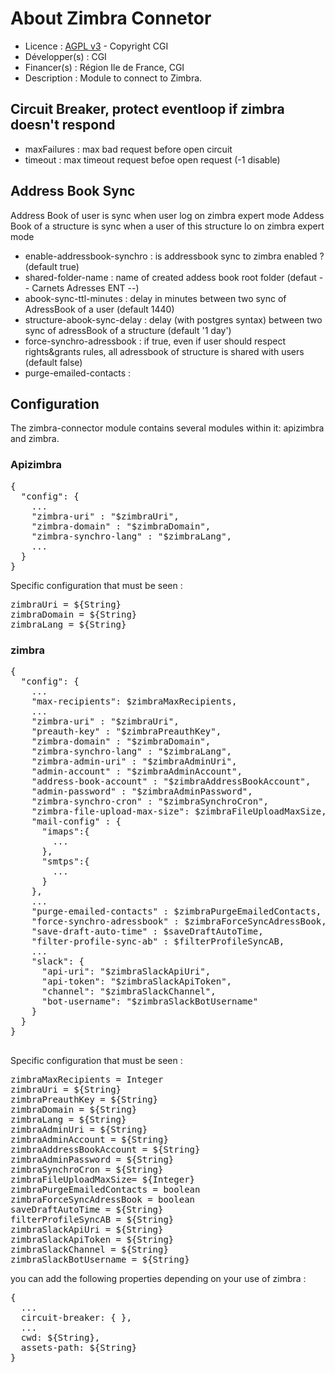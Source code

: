# About Zimbra Connetor
* Licence : [AGPL v3](http://www.gnu.org/licenses/agpl.txt) - Copyright CGI
* Développer(s) : CGI
* Financer(s) : Région Ile de France, CGI
* Description : Module to connect to Zimbra.

## Circuit Breaker, protect eventloop if zimbra doesn't respond
* maxFailures : max bad request before open circuit
* timeout : max timeout request befoe open request (-1 disable)

## Address Book Sync
Address Book of user is sync when user log on zimbra expert mode
Addess Book of a structure is sync when a user of this structure lo on zimbra expert mode

* enable-addressbook-synchro : is addressbook sync to zimbra enabled ? (default true)
* shared-folder-name : name of created addess book root folder (defaut -- Carnets Adresses ENT --)
* abook-sync-ttl-minutes : delay in minutes between two sync of AdressBook of a user (default 1440)
* structure-abook-sync-delay : delay (with postgres syntax) between two sync of adressBook of a structure (default '1 day')
* force-synchro-adressbook : if true, even if user should respect rights&grants rules, all adressbook of structure is shared with users (default false)
* purge-emailed-contacts :

## Configuration 
The zimbra-connector module contains several modules within it: apizimbra and zimbra.

### Apizimbra
<pre>
{
  "config": {
    ...
    "zimbra-uri" : "$zimbraUri",
    "zimbra-domain" : "$zimbraDomain",
    "zimbra-synchro-lang" : "$zimbraLang",
    ...
  }
}
</pre>

Specific configuration that must be seen :

<pre>
zimbraUri = ${String}
zimbraDomain = ${String}
zimbraLang = ${String}
</pre>

### zimbra

<pre>
{
  "config": {
    ...
    "max-recipients": $zimbraMaxRecipients,
    ...
    "zimbra-uri" : "$zimbraUri",
    "preauth-key" : "$zimbraPreauthKey",
    "zimbra-domain" : "$zimbraDomain",
    "zimbra-synchro-lang" : "$zimbraLang",
    "zimbra-admin-uri" : "$zimbraAdminUri",
    "admin-account" : "$zimbraAdminAccount",
    "address-book-account" : "$zimbraAddressBookAccount",
    "admin-password" : "$zimbraAdminPassword",
    "zimbra-synchro-cron" : "$zimbraSynchroCron",
    "zimbra-file-upload-max-size": $zimbraFileUploadMaxSize,
    "mail-config" : {
      "imaps":{
        ...
      },
      "smtps":{
        ...
      }
    },
    ...
    "purge-emailed-contacts" : $zimbraPurgeEmailedContacts,
    "force-synchro-adressbook" : $zimbraForceSyncAdressBook,
    "save-draft-auto-time" : $saveDraftAutoTime,
    "filter-profile-sync-ab" : $filterProfileSyncAB,
    ...
    "slack": {
      "api-uri": "$zimbraSlackApiUri",
      "api-token": "$zimbraSlackApiToken",
      "channel": "$zimbraSlackChannel",
      "bot-username": "$zimbraSlackBotUsername"
    }
  }
}

</pre>

Specific configuration that must be seen :

<pre>
zimbraMaxRecipients = Integer
zimbraUri = ${String}
zimbraPreauthKey = ${String}
zimbraDomain = ${String}
zimbraLang = ${String}
zimbraAdminUri = ${String}
zimbraAdminAccount = ${String}
zimbraAddressBookAccount = ${String}
zimbraAdminPassword = ${String}
zimbraSynchroCron = ${String}
zimbraFileUploadMaxSize= ${Integer}
zimbraPurgeEmailedContacts = boolean
zimbraForceSyncAdressBook = boolean
saveDraftAutoTime = ${String}
filterProfileSyncAB = ${String}
zimbraSlackApiUri = ${String}
zimbraSlackApiToken = ${String}
zimbraSlackChannel = ${String}
zimbraSlackBotUsername = ${String}
</pre>

you can add the following properties depending on your use of zimbra : 

<pre>
{
  ...
  circuit-breaker: { },
  ...
  cwd: ${String},
  assets-path: ${String}
}
</pre>
